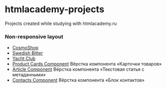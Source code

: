# htmlacademy-projects
Projects created while studying with htmlacademy.ru

### Non-responsive layout
+ [CosmoShop](https://anuta2310.github.io/htmlacademy-projects/cosmoshop) 
+ [Swedish Bitter](https://anuta2310.github.io/htmlacademy-projects/swedish-bitter)
+ [Yacht Club](https://anuta2310.github.io/htmlacademy-projects/sail-club)
+ [Product Cards Component](https://anuta2310.github.io/htmlacademy-projects/cards) Вёрстка компонента «Карточки товаров»
+ [Article Component](https://anuta2310.github.io/htmlacademy-projects/article) Вёрстка компонента «Текстовая статья с метаданными»
+ [Contacts Component](https://anuta2310.github.io/htmlacademy-projects/contacts) Вёрстка компонента «Блок контактов»
